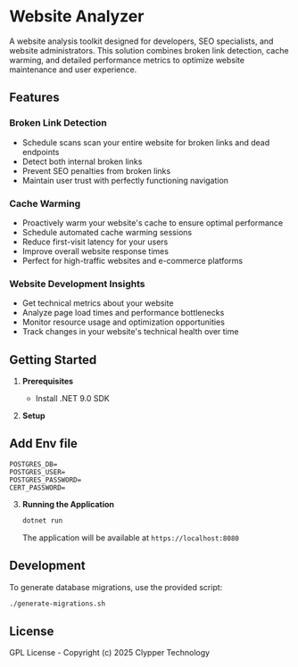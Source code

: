 # Website Analyzer
A website analysis toolkit designed for developers, SEO specialists, and website administrators. This solution combines broken link detection, cache warming, and detailed performance metrics to optimize website maintenance and user experience.

## Features

### Broken Link Detection
- Schedule scans scan your entire website for broken links and dead endpoints
- Detect both internal broken links
- Prevent SEO penalties from broken links
- Maintain user trust with perfectly functioning navigation

### Cache Warming
- Proactively warm your website's cache to ensure optimal performance
- Schedule automated cache warming sessions
- Reduce first-visit latency for your users
- Improve overall website response times
- Perfect for high-traffic websites and e-commerce platforms

### Website Development Insights
- Get technical metrics about your website
- Analyze page load times and performance bottlenecks
- Monitor resource usage and optimization opportunities
- Track changes in your website's technical health over time

## Getting Started

1. **Prerequisites**
    - Install .NET 9.0 SDK

2. **Setup**
   
## Add Env file

    POSTGRES_DB=
    POSTGRES_USER=
    POSTGRES_PASSWORD=
    CERT_PASSWORD=

3. **Running the Application**
   ```bash
   dotnet run
   ```
   The application will be available at `https://localhost:8080`

## Development

To generate database migrations, use the provided script:
```bash
./generate-migrations.sh
```

## License

GPL License - Copyright (c) 2025 Clypper Technology
